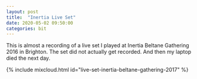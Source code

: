 ```yaml
---
layout: post
title:  "Inertia Live Set"
date: 2020-05-02 09:50:00
categories: bit
---
```


This is almost a recording of a live set I played at Inertia Beltane Gathering 2016 in Brighton. The set did not actually get recorded. And then my laptop died the next day.

{% include mixcloud.html id="live-set-inertia-beltane-gathering-2017"  %}
